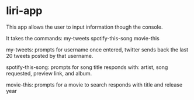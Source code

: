 # liri-app
This app allows the user to input information though the console.

It takes the commands: 
my-tweets
spotify-this-song
movie-this

my-tweets:
prompts for username
once entered, twitter sends back the last 20 tweets posted by that username.

spotify-this-song:
prompts for song title
responds with: artist, song requested, preview link, and album.

movie-this:
prompts for a movie to search
responds with title and release year

